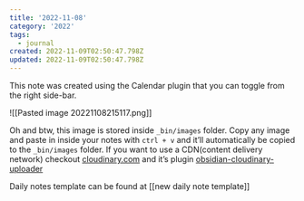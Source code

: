 ```yaml
---
title: '2022-11-08'
category: '2022'
tags:
  - journal
created: 2022-11-09T02:50:47.798Z
updated: 2022-11-09T02:50:47.798Z
---
```


This note was created using the Calendar plugin that you can toggle from the right side-bar.

![[Pasted image 20221108215117.png]]

Oh and btw, this image is stored inside `_bin/images` folder. Copy any image and paste in inside your notes with `ctrl + v` and it’ll automatically be copied to the `_bin/images` folder. If you want to  use a CDN(content delivery network) checkout [cloudinary.com](https://cloudinary.com/) and it’s plugin [obsidian-cloudinary-uploader](https://github.com/jordanhandy/obsidian-cloudinary-uploader)

Daily notes template can be found at [[new daily note template]]